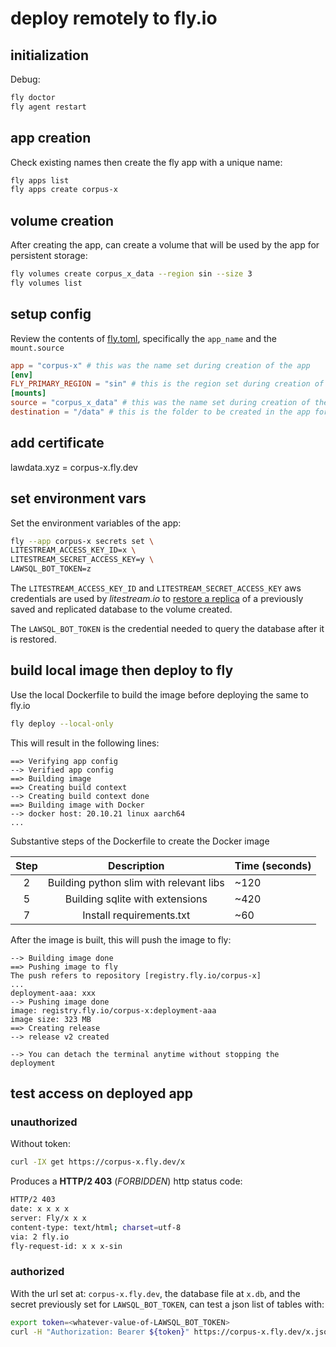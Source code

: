 # deploy remotely to fly.io

## initialization

Debug:

```sh
fly doctor
fly agent restart
```

## app creation

Check existing names then create the fly app with a unique name:

```sh
fly apps list
fly apps create corpus-x
```

## volume creation

After creating the app, can create a volume that will be used by the app for persistent storage:

```sh
fly volumes create corpus_x_data --region sin --size 3
fly volumes list
```

## setup config

Review the contents of [fly.toml](../fly.toml), specifically the `app_name` and the `mount.source`

```toml
app = "corpus-x" # this was the name set during creation of the app
[env]
FLY_PRIMARY_REGION = "sin" # this is the region set during creation of the app's volume
[mounts]
source = "corpus_x_data" # this was the name set during creation of the app's volume; can verify this with fly volumes list
destination = "/data" # this is the folder to be created in the app for persistent storage
```

## add certificate

lawdata.xyz = corpus-x.fly.dev

## set environment vars

Set the environment variables of the app:

```sh
fly --app corpus-x secrets set \
LITESTREAM_ACCESS_KEY_ID=x \
LITESTREAM_SECRET_ACCESS_KEY=y \
LAWSQL_BOT_TOKEN=z
```

The `LITESTREAM_ACCESS_KEY_ID` and `LITESTREAM_SECRET_ACCESS_KEY` aws credentials are used by _litestream.io_ to [restore a replica](/scripts/run.sh) of a previously saved and replicated database to the volume created.

The `LAWSQL_BOT_TOKEN` is the credential needed to query the database after it is restored.

## build local image then deploy to fly

Use the local Dockerfile to build the image before deploying the same to fly.io

```sh
fly deploy --local-only
```

This will result in the following lines:

```console
==> Verifying app config
--> Verified app config
==> Building image
==> Creating build context
--> Creating build context done
==> Building image with Docker
--> docker host: 20.10.21 linux aarch64
...
```

Substantive steps of the Dockerfile to create the Docker image

Step | Description | Time (seconds)
:--:|:--:|:--
2 | Building python slim with relevant libs | ~120
5 | Building sqlite with extensions | ~420
7 | Install requirements.txt | ~60

After the image is built, this will push the image to fly:

```console
--> Building image done
==> Pushing image to fly
The push refers to repository [registry.fly.io/corpus-x]
...
deployment-aaa: xxx
--> Pushing image done
image: registry.fly.io/corpus-x:deployment-aaa
image size: 323 MB
==> Creating release
--> release v2 created

--> You can detach the terminal anytime without stopping the deployment
```

## test access on deployed app

### unauthorized

Without token:

```sh
curl -IX get https://corpus-x.fly.dev/x
```

Produces a **HTTP/2 403** (_FORBIDDEN_) http status code:

```sh
HTTP/2 403
date: x x x x
server: Fly/x x x
content-type: text/html; charset=utf-8
via: 2 fly.io
fly-request-id: x x x-sin
```

### authorized

With the url set at: `corpus-x.fly.dev`, the database file at `x.db`, and the secret previously set for `LAWSQL_BOT_TOKEN`, can test a json list of tables with:

```sh
export token=<whatever-value-of-LAWSQL_BOT_TOKEN>
curl -H "Authorization: Bearer ${token}" https://corpus-x.fly.dev/x.json | jq
```
